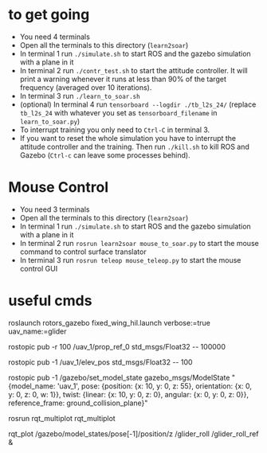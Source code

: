 # to get going
- You need 4 terminals
- Open all the terminals to this directory (`learn2soar`)
- In terminal 1 run `./simulate.sh` to start ROS and the gazebo simulation with 
  a plane in it
- In terminal 2 run `./contr_test.sh` to start the attitude controller. It will 
  print a warning whenever it runs at less than 90% of the target frequency 
  (averaged over 10 iterations).
- In terminal 3 run `./learn_to_soar.sh`
- (optional) In terminal 4 run `tensorboard --logdir ./tb_l2s_24/` (replace `tb_l2s_24` 
  with whatever you set as `tensorboard_filename` in `learn_to_soar.py`)
- To interrupt training you only need to `Ctrl-C` in terminal 3.
- If you want to reset the whole simulation you have to interrupt the attitude 
  controller and the training. Then run `./kill.sh` to kill ROS and Gazebo 
  (`Ctrl-c` can leave some processes behind).

# Mouse Control
- You need 3 terminals
- Open all the terminals to this directory (`learn2soar`)
- In terminal 1 run `./simulate.sh` to start ROS and the gazebo simulation with 
  a plane in it
- In terminal 2 run `rosrun learn2soar mouse_to_soar.py` to start the mouse command to control surface translator
- In terminal 3 run `rosrun teleop mouse_teleop.py` to start the mouse control GUI



# useful cmds

roslaunch rotors_gazebo fixed_wing_hil.launch verbose:=true uav_name:=glider

rostopic pub -r 100 /uav_1/prop_ref_0 std_msgs/Float32 -- 100000

rostopic pub -1 /uav_1/elev_pos std_msgs/Float32 -- 100

rostopic pub -1 /gazebo/set_model_state gazebo_msgs/ModelState "{model_name: 'uav_1', pose: {position: {x: 10, y: 0, z: 55}, orientation: {x: 0, y: 0, z: 0, w: 1}}, twist: {linear: {x: 10, y: 0, z: 0}, angular: {x: 0, y: 0, z: 0}}, reference_frame: ground_collision_plane}"

rosrun rqt_multiplot rqt_multiplot

rqt_plot /gazebo/model_states/pose[-1]/position/z /glider_roll /glider_roll_ref &